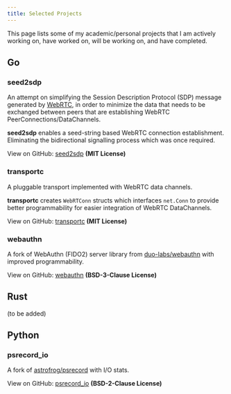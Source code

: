```yaml
---
title: Selected Projects
---
```

This page lists some of my academic/personal projects that I am actively working on, have worked on, will be working on, and have completed. 

## Go

### seed2sdp
An attempt on simplifying the Session Description Protocol (SDP) message generated by [WebRTC](https://webrtc.org/), in order to minimize the data that needs to be exchanged between peers that are establishing WebRTC PeerConnections/DataChannels. 

**seed2sdp** enables a seed-string based WebRTC connection establishment. Eliminating the bidirectional signalling process which was once required.

View on GitHub: [seed2sdp](https://github.com/Gaukas/seed2sdp) **(MIT License)**

### transportc
A pluggable transport implemented with WebRTC data channels. 

**transportc** creates `WebRTConn` structs which interfaces `net.Conn` to provide better programmability for easier integration of WebRTC DataChannels. 

View on GitHub: [transportc](https://github.com/Gaukas/transportc) **(MIT License)**

### webauthn
A fork of WebAuthn (FIDO2) server library from [duo-labs/webauthn](https://github.com/duo-labs/webauthn) with improved programmability.

View on GitHub: [webauthn](https://github.com/Gaukas/webauthn) **(BSD-3-Clause License)**

## Rust

(to be added)

## Python

### psrecord_io
A fork of [astrofrog/psrecord](https://github.com/astrofrog/psrecord) with I/O stats. 

View on GitHub: [psrecord_io](https://github.com/Gaukas/psrecord_io) **(BSD-2-Clause License)**
